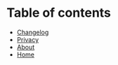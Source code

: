 # Table of contents

* [Changelog](README.md)
* [Privacy](privacy.md)
* [About](about.md)
* [Home](https://ratemyshot.co/)

